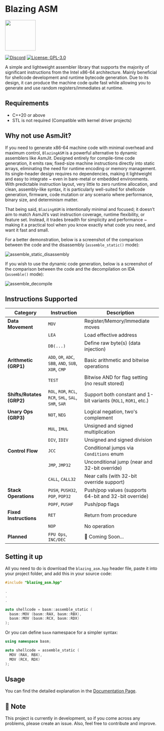 # Blazing ASM
<img src="https://github.com/user-attachments/assets/562c7058-7e2e-40ff-be93-7a3b57d940cb" width="100" />


[![Discord](https://img.shields.io/badge/chat-on%20Discord-green.svg)](https://discord.gg/GdYanwSCwm)
[![License: GPL-3.0](https://img.shields.io/badge/License-GPL3-blue.svg)](LICENSE)


A simple and lightweight assembler library that supports the majority of significant instructions from the Intel x86-64 architecture. Mainly beneficial for shellcode development and runtime bytecode generation. Due to its design, it can produce the machine code quite fast while allowing you to generate and use random registers/immediates at runtime.

## Requirements

- C++20 or above
- STL is not required (Compatible with kernel driver projects)

## Why not use AsmJit?

If you need to generate x86-64 machine code with minimal overhead and maximum control, `BlazingASM` is a powerful alternative to dynamic assemblers like AsmJit. Designed entirely for compile-time code generation, it emits raw, fixed-size machine instructions directly into static arrays, eliminating the need for runtime encoding or memory management. Its single-header design requires no dependencies, making it lightweight and easy to integrate ~ even in bare-metal or embedded environments. With predictable instruction layout, very little to zero runtime allocation, and clean, assembly-like syntax, it is particularly well-suited for shellcode generation, firmware, code mutation or any scenario where performance, binary size, and determinism matter.

That being said, `BlazingASM` is intentionally minimal and focused; it doesn’t aim to match AsmJit’s vast instruction coverage, runtime flexibility, or feature set. Instead, it trades breadth for simplicity and performance ~ making it a practical tool when you know exactly what code you need, and want it fast and small.

For a better demonstration, below is a screenshot of the comparison between the code and the disassembly (`assemble_static()` mode):

![assemble_static_disassembly](https://github.com/user-attachments/assets/97f339c1-a1e7-4b66-a3f6-4e8e3e774ead)

If you wish to use the dynamic code generation, below is a screenshot of the comparison between the code and the decompilation on IDA (`assemble()` mode):

![assemble_decompile](https://github.com/user-attachments/assets/ffa45f56-aefe-4b4e-afec-241210ca3413)


## Instructions Supported

| **Category**              | **Instruction**                                        | **Description**                                                    |
| ------------------------- | ------------------------------------------------------ | ------------------------------------------------------------------ |
| **Data Movement**         | `MOV`                                                  | Register/Memory/Immediate moves                                    |
|                           | `LEA`                                                  | Load effective address                                             |
|                           | `DB(...)`                                              | Define raw byte(s) (data injection)                                |
| **Arithmetic (GRP1)**     | `ADD`, `OR`, `ADC`, `SBB`, `AND`, `SUB`, `XOR`, `CMP`  | Basic arithmetic and bitwise operations                            |
|                           | `TEST`                                                 | Bitwise AND for flag setting (no result stored)                    |
| **Shifts/Rotates (GRP2)** | `ROL`, `ROR`, `RCL`, `RCR`, `SHL`, `SAL`, `SHR`, `SAR` | Support both constant and 1-bit variants (`ROL1`, `ROR1`, etc.)    |
| **Unary Ops (GRP3)**      | `NOT`, `NEG`                                           | Logical negation, two's complement                                 |
|                           | `MUL`, `IMUL`                                          | Unsigned and signed multiplication                                 |
|                           | `DIV`, `IDIV`                                          | Unsigned and signed division                                       |
| **Control Flow**          | `JCC`                                                  | Conditional jumps via `Conditions` enum                            |
|                           | `JMP`, `JMP32`                                         | Unconditional jump (near and 32-bit override)                      |
|                           | `CALL`, `CALL32`                                       | Near calls (with 32-bit override support)                          |
| **Stack Operations**      | `PUSH`, `PUSH32`, `POP`, `POP32`                       | Push/pop values (supports 64-bit and 32-bit override)              |
|                           | `POPF`, `PUSHF`                                        | Push/pop flags                                                     |
| **Fixed Instructions**    | `RET`                                                  | Return from procedure                                              |
|                           | `NOP`                                                  | No operation                                                       |
| **Planned**               |  `FPU Ops`, `INC/DEC`                                  | 🚧 Coming Soon...                                                  |

## Setting it up

All you need to do is download the `blazing_asm.hpp` header file, paste it into your project folder, and add this in your source code:

```cpp
#include "blazing_asm.hpp"

.
.
.

auto shellcode = basm::assemble_static (
  basm::MOV (basm::RAX, basm::RBX),
  basm::MOV (basm::RCX, basm::RDX)
);
```

Or you can define `basm` namespace for a simpler syntax:

```cpp
using namespace basm;

auto shellcode = assemble_static (
  MOV (RAX, RBX),
  MOV (RCX, RDX)
);
```

## Usage

You can find the detailed explanation in the [Documentation Page](DOCUMENTATION.md).

## 🚧 Note

This project is currently in development, so if you come across any problems, please create an issue. Also, feel free to contribute and improve.
